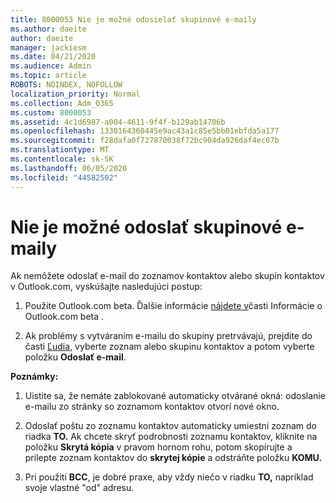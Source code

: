 ```yaml
---
title: 8000053 Nie je možné odosielať skupinové e-maily
ms.author: daeite
author: daeite
manager: jackiesm
ms.date: 04/21/2020
ms.audience: Admin
ms.topic: article
ROBOTS: NOINDEX, NOFOLLOW
localization_priority: Normal
ms.collection: Adm_O365
ms.custom: 8000053
ms.assetid: 4c1d6987-a004-4611-9f4f-b129ab14706b
ms.openlocfilehash: 1330164360445e9ac43a1c85e5bb01ebfda5a177
ms.sourcegitcommit: f28dafa0f727870038f72bc904da926daf4ec07b
ms.translationtype: MT
ms.contentlocale: sk-SK
ms.lasthandoff: 06/05/2020
ms.locfileid: "44582502"
---
```

# <a name="unable-to-send-group-emails"></a>Nie je možné odoslať skupinové e-maily

Ak nemôžete odoslať e-mail do zoznamov kontaktov alebo skupín kontaktov v Outlook.com, vyskúšajte nasledujúci postup:
  
1. Použite Outlook.com beta. Ďalšie informácie [nájdete v](https://support.office.com/article/e2261c7f-d413-4084-8f22-21282f42d8cf)časti Informácie o Outlook.com beta .
    
2. Ak problémy s vytváraním e-mailu do skupiny pretrvávajú, prejdite do časti [Ľudia](https://outlook.live.com/people/), vyberte zoznam alebo skupinu kontaktov a potom vyberte položku **Odoslať e-mail**.
    
 **Poznámky:**
  
1. Uistite sa, že nemáte zablokované automaticky otvárané okná: odoslanie e-mailu zo stránky so zoznamom kontaktov otvorí nové okno.
    
2. Odoslať poštu zo zoznamu kontaktov automaticky umiestni zoznam do riadka **TO.** Ak chcete skryť podrobnosti zoznamu kontaktov, kliknite na položku **Skrytá kópia** v pravom hornom rohu, potom skopírujte a prilepte zoznam kontaktov do **skrytej kópie** a odstráňte položku **KOMU.** 
    
3. Pri použití **BCC**, je dobré praxe, aby vždy niečo v riadku **TO,** napríklad svoje vlastné "od" adresu. 
    

